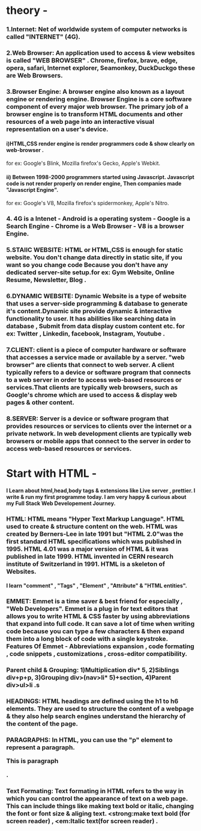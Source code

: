 # theory -
### 1.Internet: Net of worldwide system of computer networks is called "INTERNET" (4G).
 
### 2.Web Browser: An application used to access & view websites is called "WEB BROWSER" . Chrome, firefox, brave, edge, opera, safari, Internet explorer, Seamonkey, DuckDuckgo these are Web Browsers. 
 
### 3.Browser Engine: A browser engine also known as a layout engine or rendering engine. Browser Engine is a core software component of every major web browser. The primary job of a browser engine is to transform HTML documents and other resources of a web page into an interactive visual representation on a user's device.
#### i)HTML,CSS render engine is render programmers code & show clearly on web-browser .
for ex: Google's Blink, Mozilla firefox's Gecko, Apple's Webkit.
#### ii) Between 1998-2000 programmers started using Javascript. Javascript code is not render properly on render engine, Then companies made "Javascript Engine".
 for ex: Google's V8, Mozilla firefox's spidermonkey, Apple's Nitro.
 
 ### 4.  4G is a Intenet - Android is a operating system - Google is a Search Engine - Chrome is a Web Browser - V8 is a browser Engine.
     
### 5.STAIIC WEBSITE: HTML or HTML,CSS is enough for static website. You don't change data directly in static site, if you want so you change code Because you don't have any dedicated server-site setup.for ex: Gym Website, Online Resume, Newsletter, Blog .
 
### 6.DYNAMIC WEBSITE: Dynamic Website is a type of website that uses a server-side programming & database to generate it's content.Dynamic site provide dynamic & interactive functionality to user. It has abilities like searching data in database , Submit from data display custom content etc. for ex: Twitter , Linkedin, facebook, Instagram, Youtube .
 
### 7.CLIENT: client is a piece of computer hardware or software that accesses a service made or available by a server. "web browser" are clients that connect to web server. A client typically refers to a device or software program that connects to a web server in order to access web-based resources or services.That clients are typically web browsers, such as Google's chrome which are used to access & display web pages & other content.
 
### 8.SERVER: Server is a device or software program that provides resources or services to clients over the internet or a private network. In web development clients are typically web browsers or mobile apps that connect to the server in order to access web-based resources or services.

# Start with HTML - 
#### I Learn about html,head,body tags & extensions like Live server , prettier. I write & run my first programme today. I am very happy & curious about my Full Stack Web Developement Journey.
 
 ### HTML: HTML means "Hyper Text Markup Language". HTML used to create & structure content on the web. HTML was created by Berners-Lee in late 1991 but "HTML 2.0"was the first standard HTML specifications which was published in 1995. HTML 4.01 was a major version of HTML & it was published in late 1999. HTML invented in CERN research institute of Switzerland in 1991. HTML is a skeleton of Websites.      
 #### I learn "comment" , "Tags" , "Element" , "Attribute" & "HTML entities".
 
 ### EMMET: Emmet is a time saver & best friend for especially , "Web Developers". Emmet is a plug in for text editors that allows you to write HTML & CSS faster by using abbreviations that expand into full code. It can save a lot of time when writing code because you can type a few characters & then expand them into a long block of code with a single keystroke. Features Of Emmet - Abbreviations expansion , code formating , code snippets , customizations , cross-editor compatibility. 
 
 ### Parent child & Grouping: 1)Multiplication div* 5, 2)Siblings div+p+p, 3)Grouping div>(nav>li* 5)+section, 4)Parent div>ul>li .s   
 
 ### HEADINGS: HTML headings are defined using the h1 to h6 elements. They are used to structure the content of a webpage & they also help search engines understand the hierarchy of the content of the page.
 ### PARAGRAPHS: In HTML, you can use the "p" element to represent a paragraph.<p> This is paragraph </p> .
 
 ### Text Formating: Text formating in HTML refers to the way in which you can control the appearance of text on a web page. This can include things like making text bold or italic, changing the font or font size & aliging text. <strong:make text bold (for screen reader) , <em:Italic text(for screen reader) .
